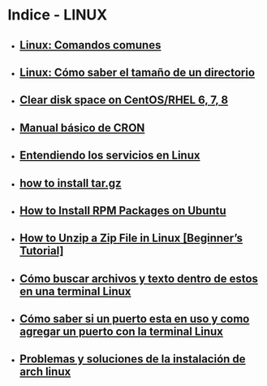 # Indice - LINUX
- ## [Linux: Comandos comunes](common-commands.md)
- ## [Linux: Cómo saber el tamaño de un directorio](files-size.md)
- ## [Clear disk space on CentOS/RHEL 6, 7, 8](centos-clear-cache.md)
- ## [Manual básico de CRON](cron.md)
- ## [Entendiendo los servicios en Linux](service.md)
- ## [how to install tar.gz](install-targz.md)
- ## [How to Install RPM Packages on Ubuntu](install-rpm-package.md)
- ## [How to Unzip a Zip File in Linux [Beginner’s Tutorial]](unzip.md)
- ## [Cómo buscar archivos y texto dentro de estos en una terminal Linux](buscar-texto-archivos.md)
- ## [Cómo saber si un puerto esta en uso y como agregar un puerto con la terminal Linux](port-use-add-port.md)
- ## [Problemas y soluciones de la instalación de arch linux](arch-linux-install-problems-and-solutions.md)
